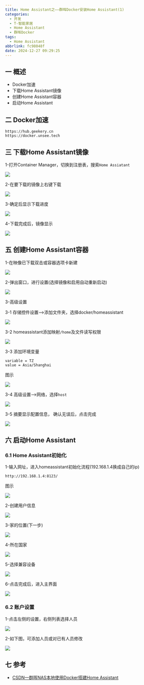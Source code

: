 ```yaml
---
title: Home Assistant之——群晖Docker安装Home Assistant(1)
categories:
  - 开发
  - T-智能家居
  - Home Assistant
  - 群晖Docker
tags:
  - Home Assistant
abbrlink: fc98048f
date: 2024-12-27 09:29:25
---
```

## 一 概述

* Docker加速
* 下载Home Assistant镜像
* 创建Home Assistant容器
* 启动Home Assistant

<!--more-->

## 二 Docker加速

```
https://hub.geekery.cn
https://docker.unsee.tech
```

## 三 下载Home Assistant镜像

1-打开Container Manager，切换到注册表，搜索`Home Assiatant`

![][1]

2-在要下载的镜像上右键下载

![][2]

3-确定后显示下载进度

![][3]

4-下载完成后，镜像显示

![][4]

## 五 创建Home Assistant容器

1-在映像已下载双击或容器选项卡新建

![][5]

2-弹出窗口，进行设置(选择镜像和启用自动重新启动)

![][6]

3-高级设置

3-1 存储控件设置—>添加文件夹，选择docker/homeassistant

![][7]

3-2 homeassistant添加映射`/home`及文件读写权限

![][8]

3-3 添加环境变量

```
variable = TZ
value = Asia/Shanghai
```

图示

![][9]

3-4 高级设置—>网络，选择`host`

![][10]

3-5 摘要显示配置信息， 确认无误后，点击完成

![][11]

## 六 启动Home Assistant

### 6.1 Home Assistant初始化

1-输入网址，进入homeassistant初始化流程(192.168.1.4换成自己的ip)

```
http://192.168.1.4:8123/
```

图示

![][12]

2-创建用户信息

![][13]

3-家的位置(下一步)

![][14]

4-所在国家

![][15]

5-选择兼容设备

![][16]

6-点击完成后，进入主界面

![][17]

### 6.2 账户设置

1-点击左侧的设置，右侧列表选择人员

![][18]

2-如下图，可添加人员或对已有人员修改

![][19]

## 七 参考

* [CSDN—群晖NAS本地使用Docker搭建Home Assistant](https://blog.csdn.net/m0_70980326/article/details/141684502)



[1]:https://cdn.jsdelivr.net/gh/PGzxc/CDN/blog-ha/ha-1-search-1.png
[2]:https://cdn.jsdelivr.net/gh/PGzxc/CDN/blog-ha/ha-1-download-2.png
[3]:https://cdn.jsdelivr.net/gh/PGzxc/CDN/blog-ha/ha-1-download-pro-3.png
[4]:https://cdn.jsdelivr.net/gh/PGzxc/CDN/blog-ha/ha-1-image-4.png
[5]:https://cdn.jsdelivr.net/gh/PGzxc/CDN/blog-ha/ha-1-image-import-5.png
[6]:https://cdn.jsdelivr.net/gh/PGzxc/CDN/blog-ha/ha-1-image-setting-6.png
[7]:https://cdn.jsdelivr.net/gh/PGzxc/CDN/blog-ha/ha-1-image-folder-7.png
[8]:https://cdn.jsdelivr.net/gh/PGzxc/CDN/blog-ha/ha-1-image-reflect-8.png
[9]:https://cdn.jsdelivr.net/gh/PGzxc/CDN/blog-ha/ha-1-image-path-9.png
[10]:https://cdn.jsdelivr.net/gh/PGzxc/CDN/blog-ha/ha-1-image-host-10.png
[11]:https://cdn.jsdelivr.net/gh/PGzxc/CDN/blog-ha/ha-1-image-finish-11.png
[12]:https://cdn.jsdelivr.net/gh/PGzxc/CDN/blog-ha/ha-1-welcome-12.png
[13]:https://cdn.jsdelivr.net/gh/PGzxc/CDN/blog-ha/ha-1-user-create-13.png
[14]:https://cdn.jsdelivr.net/gh/PGzxc/CDN/blog-ha/ha-1-home-14.png
[15]:https://cdn.jsdelivr.net/gh/PGzxc/CDN/blog-ha/ha-1-country-15.png
[16]:https://cdn.jsdelivr.net/gh/PGzxc/CDN/blog-ha/ha-1-device-16.png
[17]:https://cdn.jsdelivr.net/gh/PGzxc/CDN/blog-ha/ha-1-home-17.png
[18]:https://cdn.jsdelivr.net/gh/PGzxc/CDN/blog-ha/ha-1-setting-18.png
[19]:https://cdn.jsdelivr.net/gh/PGzxc/CDN/blog-ha/ha-1-setting-user-19.png